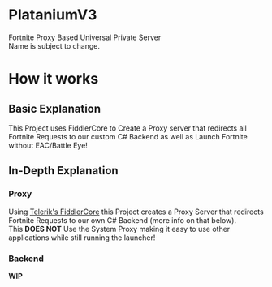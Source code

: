 # PlataniumV3
Fortnite Proxy Based Universal Private Server
<br>
Name is subject to change.
# How it works
## Basic Explanation
This Project uses FiddlerCore to Create a Proxy server that redirects all Fortnite Requests to our custom C# Backend as well as Launch Fortnite without EAC/Battle Eye!
## In-Depth Explanation
### Proxy
Using [Telerik's FiddlerCore](https://www.telerik.com/fiddlercore) this Project creates a Proxy Server that redirects Fortnite Requests to our own C# Backend (more info on that below).
<br>
This **DOES NOT** Use the System Proxy making it easy to use other applications while still running the launcher!
### Backend
**WIP**
